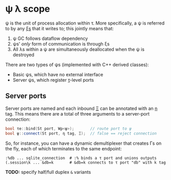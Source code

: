 # ψ λ scope
ψ is the unit of process allocation within τ. More specifically, a ψ is referred to by any [ξs](xi.md) that it writes to; this jointly means that:

1. ψ GC follows dataflow dependency
2. ψs' _only_ form of communication is through ξs
3. All λs within a ψ are simultaneously deallocated when the ψ is destroyed

There are two types of ψs (implemented with C++ derived classes):

+ Basic ψs, which have no external interface
+ Server ψs, which register [τ](tau.md)-level ports


## Server ports
Server ports are named and each inbound [Ξ](Xi.md) can be annotated with an [η](eta.md) tag. This means there are a total of three arguments to a server-port connection:

```cpp
bool τe::bind(St port, Wp<ψ>);       // route port to ψ
bool ψ::connect(St port, η tag, Ξ);  // false == reject connection
```

So, for instance, you can have a dynamic demultiplexer that creates Γs on the fly, each of which terminates to the same endpoint:

```
:%db ... sqlite_connection  # :% binds a τ port and unions outputs
(.session\k ... &db=k       # &db=k connects to τ port "db" with k tag
```

**TODO:** specify half/full duplex `&` variants
